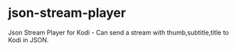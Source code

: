 # json-stream-player
Json Stream Player for Kodi - Can send a stream with thumb,subtitle,title to Kodi in JSON.
